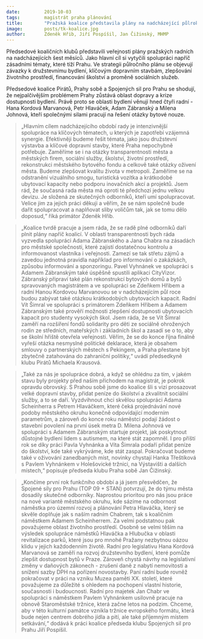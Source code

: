 ```yaml
---
date:         2019-10-03
tags:         magistrát praha plánování
title:        "Pražská koalice představila plány na nadcházející půlrok. Společnými prioritami je doprava a dostupnost bydlení"
image: 	      posts/tk-koalice.jpg
author:       Zdeněk Hřib, Jiří Pospíšil, Jan Čižinský, MHMP
---
```


Předsedové koaličních klubů představili veřejnosti plány pražských radních na nadcházejících šest měsíců. Jako hlavní cíl si vytyčili spolupráci napříč zásadními tématy, které tíží Prahu. Ve strategii půlročního plánu se objevují závazky k družstevnímu bydlení, klíčovým dopravním stavbám, zlepšování životního prostředí, financování školství a proměně sociálních služeb.

Předsedové koalice Pirátů, Prahy sobě a Spojených sil pro Prahu se shodují, že nejpalčivějším problémem Prahy zůstává oblast dopravy a krize dostupnosti bydlení. Právě proto se oblasti bydlení věnují hned čtyři radní - Hana Kordová Marvanová, Petr Hlaváček, Adam Zábranský a Milena Johnová, kteří společnými silami pracují na řešení otázky bytové nouze.

> „Hlavním cílem nadcházejícího období rady je intenzivnější spolupráce na klíčových tématech, u kterých je zapotřebí vzájemná synergie. Efektivněji budeme řešit témata, jako jsou družstevní výstavba a klíčové dopravní stavby, které Praha nepochybně potřebuje. Zaměříme se i na otázky transparentnosti města a městských firem, sociální služby, školství, životní prostředí, rekonstrukci městského bytového fondu a celkově také otázky oživení města. Budeme zlepšovat kvalitu života v metropoli. Zaměříme se na odstranění vizuálního smogu, turistická vozítka a krátkodobé ubytovací kapacity nebo podporu inovačních akcí a projektů. Jsem rád, že současná rada města má oproti té předchozí jednu velkou devizu. Je složená ze skutečných odborníků, kteří umí spolupracovat. Velice jim za jejich práci děkuji a věřím, že se nám společně bude dařit spolupracovat a naplňovat sliby voličům tak, jak se tomu dělo doposud,“ říká primátor Zdeněk Hřib. 

> „Koalice tvrdě pracuje a jsem ráda, že se radě plné odborníků daří plnit plány napříč koalicí. V oblasti transparentnosti bych ráda vyzvedla spolupráci Adama Zábranského a Jana Chabra na zásadách pro městské společnosti, které zajistí dostatečnou kontrolu a informovanost vlastníka i veřejnosti. Zamezí se tak střetu zájmů a zavedou jednotná pravidla například pro informování o zakázkách, způsobu informování a sponzoringu. Pavel Vyhnánek ve spolupráci s Adamem Zábranským také úspěšně spustili aplikaci CityVizor. Zábranský připraví také plán rekonstrukcí bytových domů a bytů spravovaných magistrátem a ve spolupráci se Zdeňkem Hřibem a radní Hanou Kordovou Marvanovou se v nadcházejícím půl roce budou zabývat také otázkou krátkodobých ubytovacích kapacit. Radní Vít Šimral ve spolupráci s primátorem Zdeňkem Hřibem a Adamem Zábranským také prověří možnosti zlepšení dostupnosti ubytovacích kapacit pro studenty vysokých škol. Jsem ráda, že se Vít Šimral zaměří na rozšíření fondů solidarity pro děti ze sociálně ohrožených rodin ze středních, mateřských i základních škol a zasadí se o to, aby se školní hřiště otevřela veřejnosti. Věřím, že se do konce října finálně vyřeší otázka nesmyslné politické deklarace, která je obsahem smlouvy o partnerských městech s Pekingem, a Praha přestane být zbytečně zatahována do zahraniční politiky,“ uvádí předsedkyně klubu Pirátů Michaela Krausová. 

> „Také za nás je spolupráce dobrá, a když se ohlédnu za tím, v jakém stavu byly projekty před naším příchodem na magistrát, je pokrok opravdu obrovský. S Prahou sobě jsme do koalice šli s vizí prosazovat velké dopravní stavby, přidat peníze do školství a zkvalitnit sociální služby, a to se daří. Vyzdvihnout chci skvělou spolupráci Adama Scheinherra s Petrem Hlaváčkem, které čeká projednávání nové podoby městského okruhu konečně odpovídající moderním parametrům, a zároveň do konce roku náměstci podají žádost o stavební povolení na první úsek metra D. Milena Johnová ve spolupráci s Adamem Zábranským startuje projekt, jak poskytnout důstojné bydlení lidem s autismem, na které stát zapomněl. I pro příští rok se díky práci Pavla Vyhnánka a Víta Šimrala podaří přidat peníze do školství, kde také vykrýváme, kde stát zaspal. Pokračovat budeme také v oživování zanedbaných míst, novinky chystají Hanka Třeštíková s Pavlem Vyhnánkem v Holešovické tržnici, na Výstavišti a dalších místech,“ popisuje předseda klubu Praha sobě Jan Čižinský. 

> „Končíme první rok funkčního období a já jsem přesvědčen, že Spojené síly pro Prahu (TOP 09 + STAN) potvrzují, že do týmu města dosadily skutečné odborníky. Naprostou prioritou pro nás jsou práce na nové variantě městského okruhu, kde sázíme na odbornost náměstka pro územní rozvoj a plánování Petra Hlaváčka, který se skvěle doplňuje jak s naším radním Chabrem, tak s koaličním náměstkem Adamem Scheinherrem. Za velmi podstatnou pak považujeme oblast životního prostředí. Osobně se velmi těším na výsledek spolupráce náměstků Hlaváčka a Hlubučka v oblasti revitalizace parků, které jsou pro mnohé Pražany nezbytnou oázou klidu v jejich každodenním životě. Radní pro legislativu Hana Kordová Marvanová se zaměří na rozvoj družstevního bydlení, které pomůže zlepšit dostupnost bytů v Praze. Zároveň chystá návrhy na legislativní změny v daňových zákonech - zrušení daně z nabytí nemovitosti a snížení sazby DPH na pořízení novostavby. Paní radní bude rovněž pokračovat v práci na vzniku Muzea paměti XX. století, které považujeme za důležité s ohledem na pochopení vlastní historie, současnosti i budoucnosti. Radní pro majetek Jan Chabr ve spolupráci s náměstkem Pavlem Vyhnánkem usilovně pracuje na obnově Staroměstské tržnice, která začne letos na podzim. Chceme, aby v této kulturní památce vznikla tržnice evropského formátu, která bude nejen centrem dobrého jídla a pití, ale také příjemným místem setkávání,“ dodává k práci koalice předseda klubu Spojených sil pro Prahu Jiří Pospíšil.
